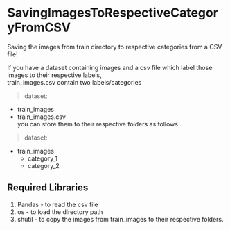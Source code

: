 # SavingImagesToRespectiveCategoryFromCSV
Saving the images from train directory to respective categories from a CSV file! <br>

If you have a dataset containing images and a csv file which label those images to their respective labels,
<br>
train_images.csv contain two labels/categories
> dataset:
  - train_images
  - train_images.csv <br>
you can store them to their respective folders as follows
> dataset:
  - train_images
    - category_1
    - category_2
    
## Required Libraries
1. Pandas - to read the csv file 
2. os - to load the directory path 
3. shutil - to copy the images from train_images to their respective folders.
